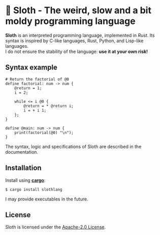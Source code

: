 # 🦥 Sloth - The weird, slow and a bit moldy programming language

**Sloth** is an interpreted programming language, implemented in _Rust_. Its syntax is inspired by C-like languages, Rust, Python, and Lisp-like languages.  
I do not ensure the stability of the language: **use it at your own risk!**

## Syntax example
```
# Return the factorial of @0
define factorial: num -> num {
    @return = 1;
    i = 2;

    while <= i @0 {
        @return = * @return i;
        i = + i 1;
    };
}

define @main: num -> num {
    print(factorial(@0) "\n");
}
```
The syntax, logic and specifications of Sloth are described in the documentation.

## Installation

Install using **[cargo](https://github.com/rust-lang/cargo)**:
```
$ cargo install slothlang
```

I may provide executables in the future.

## License

Sloth is licensed under the [Apache-2.0 License](LICENSE.txt).